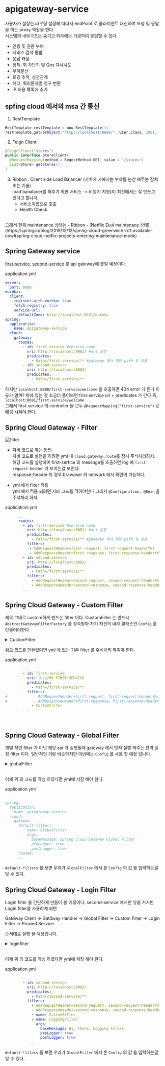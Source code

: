 # apigateway-service

사용자가 설정한 라우팅 설정에 따라서 endPoint 로 클라이언트 대신하여 요청 및 응답을 하는 proxy 역활을 한다.   
시스템의 내부구조는 숨기고 외부에는 가공하여 응답할 수 있다. 

- 인증 및 권한 부여
- 서비스 검색 통합
- 응답 캐싱
- 정책, 회 차단기 및 Qos 다시시도
- 부하분산
- 로깅 추적, 상관관계
- 헤더, 쿼리문자열 청구 변환
- IP 허용 목록에 추가

## spfing cloud 에서의 msa 간 통신

1. RestTemplate

```java
RestTemplate restTemplate = new RestTemplate();
restTemplate.getForObject("http://localhost:8080/", User.class, 200);
```

2. Feign Client

```java
@FeignClient("stores")
public interface StoreClient{
  @RequestMapping(method = ReqestMethod.GET, value = "/stores")
  List<Store> getStores();
}
```

3. Ribbon : Client side Load Balancer (서버에 가해지는 부하를 분산 해주는 장치 또는 기술)  
  load banalacer를 해주기 위한 서비스 -> 비동기 지원(X) 최신에서는 잘 안쓰고 있다고 합니다.
    - 서비스이름으로 호출
    - Health Check

<br>
그래서 현재 maintenance 상태는
- Ribbon
- [Netflix Zuul maintenace 상태](https://spring.io/blog/2018/12/12/spring-cloud-greenwich-rc1-available-now#spring-cloud-netflix-projects-entering-maintenance-mode)

## Spring Gateway service

[first-service](../first-service/), [second-service](../second-service/) 를 api gateway에 붙일 예정이다.

application.yml 

```yml
server:
  port: 8080
eureka:
  client:
    register-with-eureka: true
    fetch-registry: true
    service-url:
      defaultZone: http://localhost:8761/eureka
spring:
  application:
    name: apigateway-service
  cloud:
    gateway:
      routes:
        - id: first-service #service name
          uri: http://localhost:8081/ #uri 설정
          predicates:
            - Path=/first-service/** #gateway 에서 해당 path 로 호출
        - id: second-service
          uri: http://localhost:8082/
          predicates:
            - Path=/first-service/**
```

하지만 ```localhost:8080/first-service/welcome``` 을 호출하면 404 error 가 뜬다 이유가 멀까?
위에 있는 걸 조금더 풀어보면 first-service uri + predicates 가 간다 즉, 
```localhost:8081/first-service/welcome```    
그래서 first-service 의 controller 들 모두 ```@RequestMapping("first-service")``` 로 매핑 시켜야 한다.

## Spring Cloud Gateway - Filter

![filter](../images/gateway%20Filter.png)

- [자바 코드로 하는 방법](./src/main/java/com/msa/apigatewayservice/config/FilterConfig.java)   
자바 코드로 실행을 하려면 yml 내 ```cloud.gateway.route```를 잠시 주석처리하자.   
해당 코드를 실행하여 first-sertice 의 message를 호출하면 log 에 ```first-request-header``` 가 보이는걸 보인다.   
response-header 의 경우 brawoser 의 network 에서 확인이 가능하다.

- yml 에서 filter 적용   
yml 에서 적용 되려면 자바 코드를 막아야한다 그래서 ```@Configuration, @Bean``` 을 주석처리 하자   

applicationl.yml

```yml
      ...
      routes:
        - id: first-service #service name
          uri: http://localhost:8081/ #uri 설정
          predicates:
            - Path=/first-service/** #gateway 에서 해당 path 로 호출
          filters:
           - AddRequestHeader=first-request, first-request-headerYml
           - AddResponseHeader=first-response, first-response-headerYml          
        - id: second-service
          uri: http://localhost:8082/
          predicates:
            - Path=/first-service/**
          filters:
            - AddRequestHeader=second-request, second-request-headerYml
            - AddResponseHeader=second-response, second-response-headerYml
        ...
```

## Spring Cloud Gateway - Custom Filter

제목 그대로 custom하게 만드는 filter 이다.
CustomFilter 는 반드시 ```AbstractGatewayFilterFactory``` 를 상속받아 자기 자신의 내부 클래스인 
```Config``` 를 만들어야한다

<details>
<summary>CustomFilter</summary>

```java
@Component
@Slf4j
public class CustomFilter extends AbstractGatewayFilterFactory<CustomFilter.Config> {

    public CustomFilter() {
        super(Config.class);
    }

    @Override
    public GatewayFilter apply(Config config) {
        // Custom Pre Filter
        return ((exchange, chain) -> {
            ServerHttpRequest request = exchange.getRequest();
            ServerHttpResponse response = exchange.getResponse();

            log.info("Custom PRE filter: request id -> {}", request.getId());

            return chain.filter(exchange).then(Mono.fromRunnable(() ->
                    log.info("Custom Post filter: response code -> {}", response.getStatusCode())
            ));
        });
    }

    public static class Config {
        // Put the Configuration properties
    }
}
```

</details>

위으 코드를 만들었다면 yml 에 있는 기존 filter 를 주석처리 하여야 한다.

application.yml

```yml
        ...
        - id: first-service
          uri: lb://MY-FIRST-SERVICE
          predicates:
            - Path=/first-service/**
          filters:
#            - AddRequestHeader=first-request, first-request-headerYml
#            - AddResponseHeader=first-response, first-response-headerYml
            - CustomFilter
        ...
```
</details>
<br>

## Spring Cloud Gateway - Global Filter

개별 적인 filter 가 아닌 해당 api 가 실행될때 gateway 에서 먼저 실행 해주는 전역 설정 filter 이다.
일반적인 거랑 비슷하지만 이번에는 ```Config``` 를 사용 할 예정 입니다.

<details>
<summary>globalFilter</summary>

```java
@Component
@Slf4j
public class GlobalFilter extends AbstractGatewayFilterFactory<GlobalFilter.Config> {

    public GlobalFilter() {
        super(Config.class);
    }

    @Override
    public GatewayFilter apply(Config config) {
        // Custom Pre Filter
        return ((exchange, chain) -> {
            ServerHttpRequest request = exchange.getRequest();
            ServerHttpResponse response = exchange.getResponse();

            log.info("Global filter: {}", config.baseMessage);

            if (config.preLogger) {
                log.info("Global filter Start: request id -> {}", request.getId());
            }

            return chain.filter(exchange).then(Mono.fromRunnable(() -> {
                        if (config.postLogger) {
                            log.info("Global filter end: response code -> {}", response.getStatusCode());
                        }
                    }
            ));
        });
    }

    @Data
    public static class Config {
        private String baseMessage;
        private boolean preLogger;
        private boolean postLogger;
    }
}
```
</details>
<br>

이제 위 의 코드를 작성 하였다면 yml에 저장 해야 한다.

application.yml

```yml
...
spring:
  application:
    name: apigateway-service
  cloud:
    gateway:
      default-filters:
        - name: GlobalFilter
          args:
            baseMessage: Spring Cloud Gateway Global Filter
            preLogger: true
            postLogger: true
      routes:
      ...
```

```default-filters``` 를 보면 우리가 ```GlobalFilter``` 에서 본 ```Config``` 의 값 을 입력하는걸 알 수 있다.

## Spring Cloud Gateway - Login Filter

Login filter 를 간단하게 만들어 볼 예정이다. second-service 에서만 넣을 거지만 Login fitler를 사용하게 되면


Gatdway Client -> Gatdway Handler -> Global Filter -> Custom Filter -> Login Filter -> Proxied Service

순서대로 실행 될 예정입니다.

<details>
<summary>loginfilter</summary>

```java
@Component
@Slf4j
public class LoggingFilter extends AbstractGatewayFilterFactory<LoggingFilter.Config> {

    public LoggingFilter() {
        super(Config.class);
    }

    @Override
    public GatewayFilter apply(Config config) {
        GatewayFilter filter = new OrderedGatewayFilter((exchange, chain) ->{
            ServerHttpRequest request = exchange.getRequest();
            ServerHttpResponse response = exchange.getResponse();

            log.info("Logging filter: {}", config.baseMessage);

            if (config.preLogger) {
                log.info("Logging Pre filter : request id -> {}", request.getId());
            }

            return chain.filter(exchange).then(Mono.fromRunnable(() ->
                    log.info("Logging Post filter : response code -> {}", response.getStatusCode())
            ));
        }, Ordered.LOWEST_PRECEDENCE);

//        Ordered.HIGHEST_PRECEDENCE -> filter의 우선순위 설정 값이다 -> 최우선
//        Ordered.LOWEST_PRECEDENCE -> filter의 우선순위 설정 값이다 -> 나중

        return filter;
    }

    @Data
    public static class Config {
        private String baseMessage;
        private boolean preLogger;
        private boolean postLogger;
    }
}
```
</details>
<br>


이제 위 의 코드를 작성 하였다면 yml에 저장 해야 한다.

application.yml

```yml
        ....
        - id: second-service
          uri: http://localhost:8082/
          predicates:
            - Path=/second-service/**
          filters:
            - AddRequestHeader=second-request, second-request-headerYml
            - AddResponseHeader=second-response, second-response-headerYml
            - name: CustomFilter
            - name: LoggingFilter
              args:
                baseMessage: Hi, there. Logging Filter
                preLogger: true
                postLogger: true
          ....
```

```default-filters``` 를 보면 우리가 ```GlobalFilter``` 에서 본 ```Config``` 의 값 을 입력하는걸 알 수 있다.
